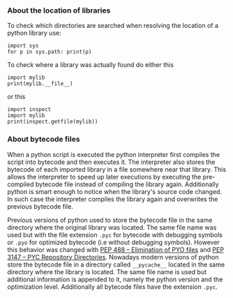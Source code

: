 ### About the location of libraries

To check which directories are searched when resolving the location of a python library use:

    import sys
    for p in sys.path: print(p)

To check where a library was actually found do either this

    import mylib
    print(mylib.__file__)

or this

    import inspect
    import mylib
    print(inspect.getfile(mylib))

### About bytecode files

When a python script is executed the python interpreter first compiles the script into bytecode and then executes it. The interpreter also stores the bytecode of each imported library in a file somewhere near that library. This allows the interpreter to speed up later executions by executing the pre-compiled bytecode file instead of compiling the library again. Additionally python is smart enough to notice when the library's source code changed. In such case the interpreter compiles the library again and overwrites the previous bytecode file.

Previous versions of python used to store the bytecode file in the same directory where the original library was located. The same file name was used but with the file extension `.pyc` for bytecode with debugging symbols or `.pyo` for optimized bytecode (i.e without debugging symbols). However this behavior was changed with [PEP 488 – Elimination of PYO files](https://peps.python.org/pep-0488/) and [PEP 3147 – PYC Repository Directories](https://peps.python.org/pep-3147/). Nowadays modern versions of python store the bytecode file in a directory called `__pycache__` located in the same directory where the library is located. The same file name is used but additional information is appended to it, namely the python version and the optimization level. Additionally all bytecode files have the extension `.pyc`.